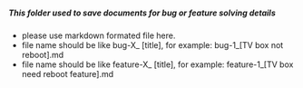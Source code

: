 ##### This folder used to save documents for bug or feature solving details

- please use markdown formated file here.
- file name should be like bug-X_ [title], for example: bug-1_[TV box not reboot].md
- file name should be like feature-X_ [title], for example: feature-1_[TV box need reboot feature].md

